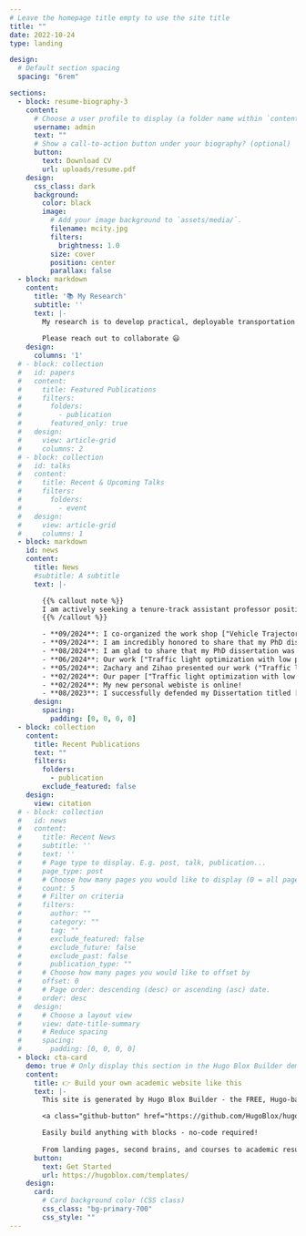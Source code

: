 ```yaml
---
# Leave the homepage title empty to use the site title
title: ""
date: 2022-10-24
type: landing

design:
  # Default section spacing
  spacing: "6rem"

sections:
  - block: resume-biography-3
    content:
      # Choose a user profile to display (a folder name within `content/authors/`)
      username: admin
      text: ""
      # Show a call-to-action button under your biography? (optional)
      button:
        text: Download CV
        url: uploads/resume.pdf
    design:
      css_class: dark
      background:
        color: black
        image:
          # Add your image background to `assets/media/`.
          filename: mcity.jpg
          filters:
            brightness: 1.0
          size: cover
          position: center
          parallax: false
  - block: markdown
    content:
      title: '📚 My Research'
      subtitle: ''
      text: |-
        My research is to develop practical, deployable transportation solutions grounded in formal theoretical methods, including mathematical modeling, data science, machine learning, network science, and optimization, while leveraging cutting-edge technologies like AI and connected and automated vehicles (CAVs).
        
        Please reach out to collaborate 😃
    design:
      columns: '1'
  # - block: collection
  #   id: papers
  #   content:
  #     title: Featured Publications
  #     filters:
  #       folders:
  #         - publication
  #       featured_only: true
  #   design:
  #     view: article-grid
  #     columns: 2
  # - block: collection
  #   id: talks
  #   content:
  #     title: Recent & Upcoming Talks
  #     filters:
  #       folders:
  #         - event
  #   design:
  #     view: article-grid
  #     columns: 1
  - block: markdown
    id: news
    content:
      title: News
      #subtitle: A subtitle
      text: |- 

        {{% callout note %}}
        I am actively seeking a tenure-track assistant professor position related to transportation research, including transportation engineering, industrial engineering, and data science!
        {{% /callout %}}

        - **09/2024**: I co-organized the work shop ["Vehicle Trajectory Data Camp"](https://i24motion.org/camp) at ITSC 2024 at Edmonton. Come and join our discussion! I will serve as the moderator for the second half of this session and am looking foward to meeting you at Edmonton!
        - **09/2024**: I am incredibly honored to share that my PhD dissertation has been awarded the **INFORMS TSL Best Dissertation Award**. This award is the oldest and most prestigious recognition for doctoral dissertations in the transportation science and logistics area, and I am deeply humbled to receive it. I will give a talk regarding this during 2024 INFORMS Annual Meeting, in the session titled MD35 - TSL Dissertation Award. The session is scheduled on Monday, October 21 at 2:15 pm in room Summit-427. Looking forward to seeing you in Seattle!
        - **08/2024**: I am glad to share that my PhD dissertation was selected as the finalist of IEEE ITSS Best Dissertation Award. 
        - **06/2024**: Our work ["Traffic light optimization with low penetration rate vehicle trajectory data"](https://www.nature.com/articles/s41467-024-45427-4) has been featured in [The Wall Street Journal](https://www.wsj.com/tech/personal-tech/google-green-light-traffic-light-optimization-992e4252)! "They use data gathered directly from new, internet-connected vehicles or from navigation apps on their drivers’ phones to help municipalities adjust the timing of their traffic lights, making them more responsive to real-world traffic patterns."
        - **05/2024**: Zachary and Zihao presented our work ("Traffic light optimization with low penetration rate vehicle trajectory data") and earned the first place of the CCAT 2024 student poster competition!
        - **02/2024**: Our paper ["Traffic light optimization with low penetration rate vehicle trajectory data"](https://www.nature.com/articles/s41467-024-45427-4) was recently accepted and is now online in *Nature Communications*. See the news from [University of Michigan](https://news.umich.edu/improving-traffic-signal-timing-with-a-handful-of-connected-vehicles/), [AP News](https://apnews.com/article/smarter-traffic-signals-north-carolina-michigan-757d6151e85565e9656d7b95c6e72490). 
        - **02/2024**: My new personal webiste is online! 
        - **08/2023**: I successfully defended my Dissertation titled ["Traffic Signal Optimization with Connected Vehicle Trajectories"](https://deepblue.lib.umich.edu/handle/2027.42/177983) advised by Dr. Henry Liu.
      design:
        spacing:
          padding: [0, 0, 0, 0]
  - block: collection
    content:
      title: Recent Publications
      text: ""
      filters:
        folders:
          - publication
        exclude_featured: false
    design:
      view: citation
  # - block: collection
  #   id: news
  #   content:
  #     title: Recent News
  #     subtitle: ''
  #     text: ''
  #     # Page type to display. E.g. post, talk, publication...
  #     page_type: post
  #     # Choose how many pages you would like to display (0 = all pages)
  #     count: 5
  #     # Filter on criteria
  #     filters:
  #       author: ""
  #       category: ""
  #       tag: ""
  #       exclude_featured: false
  #       exclude_future: false
  #       exclude_past: false
  #       publication_type: ""
  #     # Choose how many pages you would like to offset by
  #     offset: 0
  #     # Page order: descending (desc) or ascending (asc) date.
  #     order: desc
  #   design:
  #     # Choose a layout view
  #     view: date-title-summary
  #     # Reduce spacing
  #     spacing:
  #       padding: [0, 0, 0, 0]
  - block: cta-card
    demo: true # Only display this section in the Hugo Blox Builder demo site
    content:
      title: 👉 Build your own academic website like this
      text: |-
        This site is generated by Hugo Blox Builder - the FREE, Hugo-based open source website builder trusted by 250,000+ academics like you.

        <a class="github-button" href="https://github.com/HugoBlox/hugo-blox-builder" data-color-scheme="no-preference: light; light: light; dark: dark;" data-icon="octicon-star" data-size="large" data-show-count="true" aria-label="Star HugoBlox/hugo-blox-builder on GitHub">Star</a>

        Easily build anything with blocks - no-code required!
        
        From landing pages, second brains, and courses to academic resumés, conferences, and tech blogs.
      button:
        text: Get Started
        url: https://hugoblox.com/templates/
    design:
      card:
        # Card background color (CSS class)
        css_class: "bg-primary-700"
        css_style: ""
---
```

